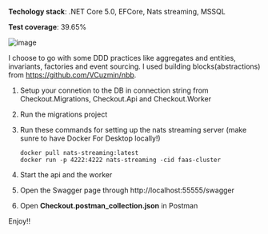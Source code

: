 
**Techology stack**: .NET Core 5.0, EFCore, Nats streaming, MSSQL

**Test coverage**: 39.65%

![image](https://user-images.githubusercontent.com/40390118/151759559-1a1abc36-b069-47d5-a8da-d75ae2196291.png)

I choose to go with some DDD practices like aggregates and entities, invariants, factories and event sourcing. I used building blocks(abstractions) from https://github.com/VCuzmin/nbb.

1. Setup your connetion to the DB in connection string from Checkout.Migrations, Checkout.Api and Checkout.Worker
2. Run the migrations project
3. Run these commands for setting up the nats streaming server (make sunre to have Docker For Desktop locally!)

      ```
      docker pull nats-streaming:latest
      docker run -p 4222:4222 nats-streaming -cid faas-cluster
      ```
      
 4. Start the api and the worker
 5. Open the Swagger page through http://localhost:55555/swagger
 6. Open **Checkout.postman_collection.json** in Postman

Enjoy!!
